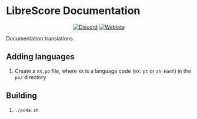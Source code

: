 <div dir="ltr" align="left">

# LibreScore Documentation

<div align="center">

[![Discord](https://img.shields.io/discord/774491656643674122?color=5865F2&label=&labelColor=555555&logo=discord&logoColor=FFFFFF)](https://discord.gg/DKu7cUZ4XQ) [![Weblate](https://librescore.ddns.net/widgets/librescore/-/docs/svg-badge.svg)](https://librescore.ddns.net/engage/librescore)

</div>

Documentation translations

## Adding languages

1. Create a `XX.po` file, where `XX` is a language code (ex: `pt` or `zh-Hant`) in the `po/` directory

## Building

1. `./po4a.sh`

</div>
